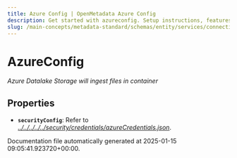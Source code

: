 ```yaml
---
title: Azure Config | OpenMetadata Azure Config
description: Get started with azureconfig. Setup instructions, features, and configuration details inside.
slug: /main-concepts/metadata-standard/schemas/entity/services/connections/database/datalake/azureconfig
---
```


# AzureConfig

*Azure Datalake Storage will ingest files in container*

## Properties

- **`securityConfig`**: Refer to *[../../../../../security/credentials/azureCredentials.json](#/../../../../security/credentials/azureCredentials.json)*.


Documentation file automatically generated at 2025-01-15 09:05:41.923720+00:00.
